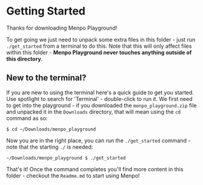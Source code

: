 Getting Started
===============

Thanks for downloading Menpo Playground!

To get going we just need to unpack some extra files in this folder - just run `./get_started` from a terminal to do this.
Note that this will only affect files within this folder - **Menpo Playground never touches
anything outside of this directory**.

New to the terminal?
--------------------

If you are new to using the terminal here's a quick guide to get you started. Use spotlight to search for 'Terminal' - double-click to run it. We first need to get into the playground - if you downloaded the `menpo_playground.zip` file and unpacked it in the `Downloads` directory, that will mean using the `cd` command as so:
```
$ cd ~/Downloads/menpo_playground
```
Now you are in the right place, you can run the `./get_started` command - note that the starting `./` is needed:
```
~/Downloads/menpo_playground $ ./get_started
```
That's it! Once the command completes you'll find more content in this folder - checkout the `Readme.md` to start using Menpo!
